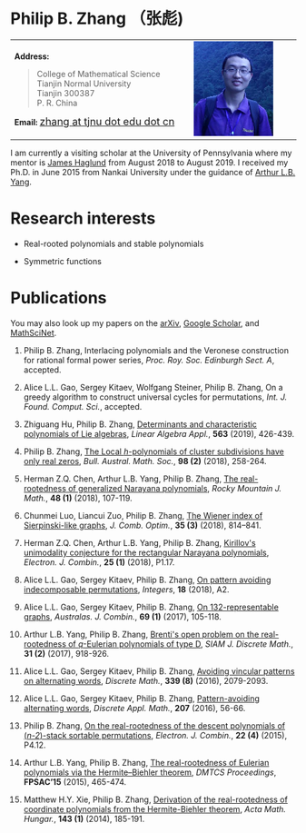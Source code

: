 <head>
<title>Philip B. Zhang's Homepage</title>
</head>

	
# Philip B. Zhang （张彪)





<table width="80%">
  <tbody><tr>
    <td width="42%">
	<p><b>Address:</b> </p>
	<blockquote>
	    College of Mathematical Science<br>
	    Tianjin Normal University<br>
	    Tianjin  300387<br>
 	    P. R. China<br>
	</blockquote>
	<p><b>Email: </b>  <a href="mailto:zhang@tjnu.edu.cn"> <font size="4"> zhang at tjnu dot edu dot cn </font> </a> </p>
      </td>
	<td width="25%">
	    <img border="0" alt="" src="pic.jpg" width="140" ></td>
  </tr></tbody></table>

<!---  <img width="160"  src="pic.jpg"> -->
<!--- - **Address:** College of Mathematical Science, Tianjin Normal University, Tianjin  300387, P. R. China  -->
<!---  - **Email:** [zhang at tjnu dot edu dot cn](mailto:zhang@tjnu.edu.cn) -->

<!--- I am an instructor at the Tianjin Normal University. -->

I am currently a visiting scholar at the University of Pennsylvania where my mentor is [James Haglund](https://www.math.upenn.edu/~jhaglund/) from August 2018 to August 2019.  I received my Ph.D. in June 2015 from Nankai University under the guidance of [Arthur L.B. Yang](http://www.combinatorics.net.cn/homepage/yang/). 

# Research interests

 - Real-rooted polynomials and stable polynomials

 - Symmetric functions
 
 
<!--- I work on the field of combinatorial polynomials with only real zeros.  -->

<!--- I am also interested in combinatorial problems connected with other areas such as symmetric functions and representation theory. -->


# Publications

You may also look up my papers on the [arXiv](https://arxiv.org/find/grp_math/1/au:+Zhang_Philip_B/0/1/0/all/0/1), [Google Scholar](https://scholar.google.com/citations?user=E0RFmmMAAAAJ&hl=en), and [MathSciNet](http://www.ams.org/mathscinet/search/publications.html?pg1=INDI&s1=1066440).




1. Philip B. Zhang, Interlacing polynomials and the Veronese construction for rational formal power series, _Proc. Roy. Soc. Edinburgh Sect. A_, accepted.

1. Alice L.L. Gao, Sergey Kitaev, Wolfgang Steiner, Philip B. Zhang, On a greedy algorithm to construct universal cycles for permutations, _Int. J. Found. Comput. Sci._, accepted. 

1. Zhiguang Hu, Philip B. Zhang, [Determinants and characteristic polynomials of Lie algebras](papers/2019/2019LAA.pdf), _Linear Algebra Appl._,  __563__ (2019), 426-439.

1. Philip B. Zhang, [The Local _h_-polynomials of cluster subdivisions have only real zeros](papers/2018/2018bams.pdf), _Bull. Austral. Math. Soc._, __98 (2)__ (2018),  258-264.

1. Herman Z.Q. Chen, Arthur L.B. Yang, Philip B. Zhang, [The real-rootedness of generalized Narayana polynomials](papers/2018/2018rmj.pdf), _Rocky Mountain J. Math._, __48 (1)__  (2018), 107-119. 

1. Chunmei Luo, Liancui Zuo, Philip B. Zhang, [The Wiener index of Sierpinski-like graphs](papers/2018/2018jco.pdf), _J. Comb. Optim._, __35 (3)__ (2018), 814–841. 

1. Herman Z.Q. Chen, Arthur L.B. Yang, Philip B. Zhang, [Kirillov's unimodality conjecture for the rectangular Narayana polynomials](papers/2018/2018ejc.pdf), _Electron. J. Combin._, __25 (1)__ (2018), P1.17. 

1. Alice L.L. Gao, Sergey Kitaev, Philip B. Zhang, [On pattern avoiding indecomposable permutations](papers/2018/2018integers.pdf), _Integers_, __18__ (2018), A2. 

1. Alice L.L. Gao, Sergey Kitaev, Philip B. Zhang, [On 132-representable graphs](papers/2017/2017ajc.pdf), _Australas. J. Combin._, __69 (1)__ (2017), 105-118. 

1. Arthur L.B. Yang, Philip B. Zhang, [Brenti's open problem on the real-rootedness of _q_-Eulerian polynomials of type D](papers/2017/2017siamdm.pdf), _SIAM J. Discrete Math._, __31 (2)__ (2017), 918-926. 

1. Alice L.L. Gao, Sergey Kitaev, Philip B. Zhang, [Avoiding vincular patterns on alternating words](papers/2016/2016dm.pdf), _Discrete Math._, __339 (8)__ (2016), 2079-2093. 

1. Alice L.L. Gao, Sergey Kitaev, Philip B. Zhang, [Pattern-avoiding alternating words](papers/2016/2016dam.pdf), _Discrete Appl. Math._, __207__ (2016), 56-66.

1. Philip B. Zhang, [On the real-rootedness of the descent polynomials of (_n-2_)-stack sortable permutations](papers/2015/2015ejc.pdf), _Electron. J. Combin._, __22 (4)__ (2015), P4.12. 

1. Arthur L.B. Yang, Philip B. Zhang, [The real-rootedness of Eulerian polynomials via the Hermite–Biehler theorem](papers/2015/2015fpsac.pdf), _DMTCS Proceedings_, __FPSAC’15__ (2015), 465-474. 

1. Matthew H.Y. Xie, Philip B. Zhang, [Derivation of the real-rootedness of coordinate polynomials from the Hermite-Biehler theorem](papers/2014/2014amh.pdf), _Acta Math. Hungar._, __143 (1)__ (2014), 185-191. 


